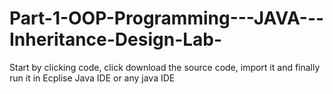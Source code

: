 # Part-1-OOP-Programming---JAVA---Inheritance-Design-Lab-

Start by clicking code, click download the source code, import it and finally run it in Ecplise Java IDE or any java IDE

